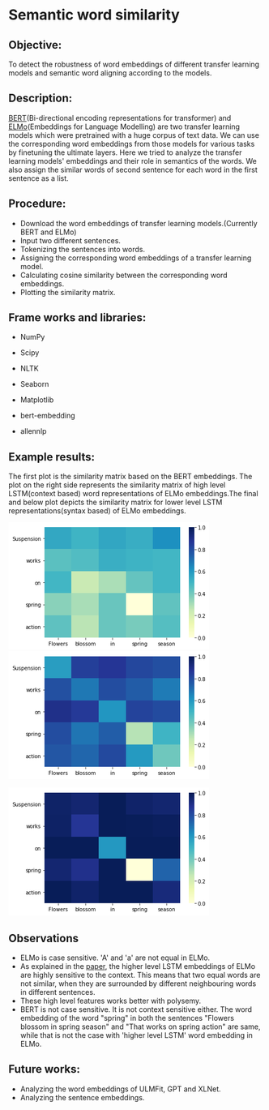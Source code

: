 # Semantic word similarity

## Objective:
 To detect the robustness of word embeddings of different transfer learning models and semantic word aligning according to the models.
 
## Description:
 [BERT](https://arxiv.org/pdf/1810.04805.pdf)(Bi-directional encoding representations for transformer) and [ELMo](https://arxiv.org/pdf/1802.05365.pdf)(Embeddings for Language Modelling) are two transfer learning models which were pretrained with a huge corpus of text data. We can use the corresponding word embeddings from those models for various tasks by finetuning the ultimate layers.
  Here we tried to analyze the transfer learning models' embeddings and their role in semantics of the words. We also assign the similar words of second sentence for each word in the first sentence as a list.
 
## Procedure:
* Download the word embeddings of transfer learning models.(Currently BERT and ELMo)
* Input two different sentences.
* Tokenizing the sentences into words.
* Assigning the corresponding word embeddings of a transfer learning model.
* Calculating cosine similarity between the corresponding word embeddings.
* Plotting the similarity matrix.

## Frame works and libraries:
* NumPy
* Scipy
* NLTK
* Seaborn
* Matplotlib

* bert-embedding
* allennlp

## Example results:
 The first plot is the similarity matrix based on the BERT embeddings. The plot on the right side represents the similarity matrix of high level LSTM(context based) word representations of ELMo embeddings.The final and below plot depicts the similarity matrix for lower level LSTM representations(syntax based) of ELMo embeddings.

![Bert embedding](bert_1.png) ![ELMo embedding(High level LSTM)](elmo_1.png) 

![ELMo embedding(Low level LSTM)](elmo_2.png)

## Observations
* ELMo is case sensitive. 'A' and 'a' are not equal in ELMo.
* As explained in the [paper](https://arxiv.org/pdf/1802.05365.pdf), the higher level LSTM embeddings of ELMo are highly sensitive to the context. This means that two equal words are not similar, when they are surrounded by different neighbouring words in different sentences.
* These high level features works better with polysemy.
* BERT is not case sensitive. It is not context sensitive either.
 The word embedding of the word "spring" in both the sentences "Flowers blossom in spring season" and "That works on spring action" are same, while that is not the case with 'higher level LSTM' word embedding in ELMo.

## Future works:
* Analyzing the word embeddings of ULMFit, GPT and XLNet.
* Analyzing the sentence embeddings.


